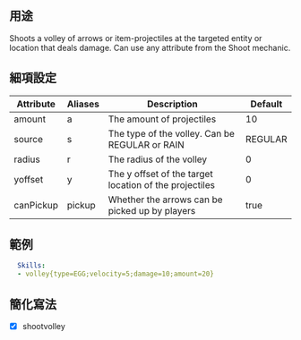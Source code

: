 ## 用途

Shoots a volley of arrows or item-projectiles at the targeted entity or
location that deals damage. Can use any attribute from the Shoot
mechanic.

## 細項設定

| Attribute | Aliases | Description  | Default |
|-----------|---------|---------------------------------------------------|---------|
| amount| a   | The amount of projectiles | 10  |
| source| s   | The type of the volley. Can be REGULAR or RAIN| REGULAR |
| radius| r   | The radius of the volley  | 0   |
| yoffset   | y   | The y offset of the target location of the projectiles | 0  |
| canPickup   | pickup  | Whether the arrows can be picked up by players | true|

## 範例
```yaml
  Skills:
  - volley{type=EGG;velocity=5;damage=10;amount=20}
```

## 簡化寫法
- [x] shootvolley